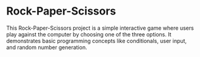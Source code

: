# Rock-Paper-Scissors
This Rock-Paper-Scissors project is a simple interactive game where users play against the computer by choosing one of the three options. It demonstrates basic programming concepts like conditionals, user input, and random number generation.
